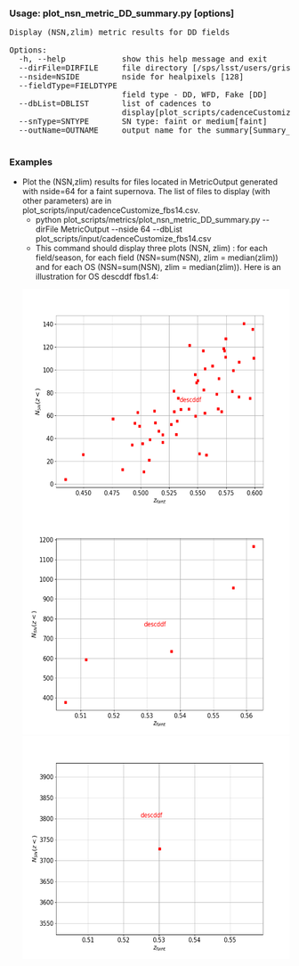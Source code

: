 ### Usage: plot_nsn_metric_DD_summary.py [options] ###
<pre>
Display (NSN,zlim) metric results for DD fields

Options:
  -h, --help            show this help message and exit
  --dirFile=DIRFILE     file directory [/sps/lsst/users/gris/MetricOutput]
  --nside=NSIDE         nside for healpixels [128]
  --fieldType=FIELDTYPE
                        field type - DD, WFD, Fake [DD]
  --dbList=DBLIST       list of cadences to
                        display[plot_scripts/cadenceCustomize_fbs14.csv]
  --snType=SNTYPE       SN type: faint or medium[faint]
  --outName=OUTNAME     output name for the summary[Summary_DD_fbs14.npy]

</pre>

### Examples ###

<ul>
<li>  Plot the (NSN,zlim) results for files located in MetricOutput generated with nside=64 for a faint supernova. The list of files to display (with other parameters) are in plot_scripts/input/cadenceCustomize_fbs14.csv. 
      <ul>
     <li>python plot_scripts/metrics/plot_nsn_metric_DD_summary.py --dirFile MetricOutput --nside 64 --dbList plot_scripts/input/cadenceCustomize_fbs14.csv
     <li> This command should display three plots (NSN, zlim) : for each field/season, for each field (NSN=sum(NSN), zlim = median(zlim)) and for each OS (NSN=sum(NSN), zlim = median(zlim)). Here is an illustration for OS descddf fbs1.4:
     </ul>
     <p align="center">
     <img src="../Figures/NSN_zlim_DDF_1.png" height="400" align="center">
     <img src="../Figures/NSN_zlim_DDF_2.png" height="400">
     <img src="../Figures/NSN_zlim_DDF_3.png" height="400">
     </p>
     
 </li>
 <ul>